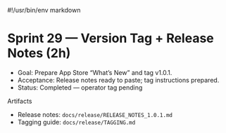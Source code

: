 #!/usr/bin/env markdown
# Sprint 29 — Version Tag + Release Notes (2h)

- Goal: Prepare App Store “What’s New” and tag v1.0.1.
- Acceptance: Release notes ready to paste; tag instructions prepared.
- Status: Completed — operator tag pending

Artifacts
- Release notes: `docs/release/RELEASE_NOTES_1.0.1.md`
- Tagging guide: `docs/release/TAGGING.md`

